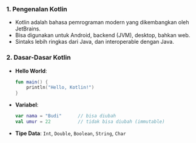 ### 1. **Pengenalan Kotlin**

* Kotlin adalah bahasa pemrograman modern yang dikembangkan oleh JetBrains.
* Bisa digunakan untuk Android, backend (JVM), desktop, bahkan web.
* Sintaks lebih ringkas dari Java, dan interoperable dengan Java.

### 2. **Dasar-Dasar Kotlin**

* **Hello World**:

  ```kotlin
  fun main() {
      println("Hello, Kotlin!")
  }
  ```

* **Variabel**:

  ```kotlin
  var nama = "Budi"      // bisa diubah
  val umur = 22          // tidak bisa diubah (immutable)
  ```

* **Tipe Data**: `Int`, `Double`, `Boolean`, `String`, `Char`
